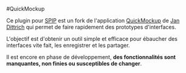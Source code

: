 #QuickMockup

Ce plugin pour [SPIP](http://www.spip.net)  est un fork de l'application [QuickMockup](https://jdittrich.github.io/quickMockup/)  de [Jan Dittrich](https://github.com/jdittrich)  qui permet de faire rapidement des prototypes d'interfaces.

L'objectif est d'obtenir un outil simple et efficace pour ébaucher des interfaces vite fait, les enregistrer et les partager.

Il est encore en phase de développement, **des fonctionnalités sont manquantes, non finies ou susceptibles de changer**.